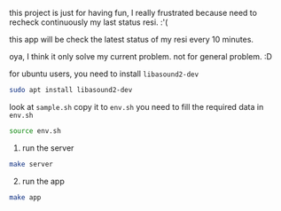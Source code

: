 this project is just for having fun, I really frustrated because need to recheck continuously my last status resi. :'(

this app will be check the latest status of my resi every 10 minutes.

oya, I think it only solve my current problem. not for general problem. :D

for ubuntu users,
you need to install `libasound2-dev`

```sh
sudo apt install libasound2-dev
```

look at `sample.sh`
copy it to `env.sh`
you need to fill the required data in `env.sh`
```sh
source env.sh
```


1. run the server
```sh
make server
```

2. run the app
```sh
make app
```